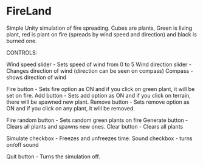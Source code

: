 # FireLand
Simple Unity simulation of fire spreading. Cubes are plants, Green is living plant,
red is plant on fire (spreads by wind speed and direction) and black is burned one.

CONTROLS:

Wind speed slider - Sets speed of wind from 0 to 5
Wind direction slider - Changes direction of wind (direction can be seen on compass)
Compass - shows direction of wind

Fire button - Sets fire option as ON and if you click on green plant, it will be set on fire.
Add button - Sets add option as ON and if you click on terrain, there will be spawned new plant.
Remove button - Sets remove option as ON and if you click on any plant, it will be removed.

Fire random button - Sets random green plants on fire
Generate button - Clears all plants and spawns new ones.
Clear button - Clears all plants

Simulate checkbox - Freezes and unfreezes time.
Sound checkbox - turns on/off sound

Quit button - Turns the simulation off.
